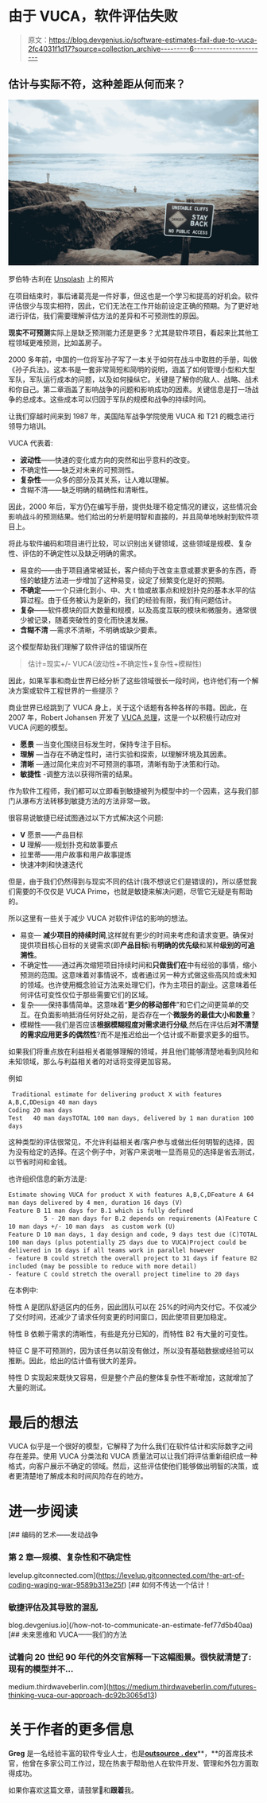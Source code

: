# 由于 VUCA，软件评估失败

> 原文：<https://blog.devgenius.io/software-estimates-fail-due-to-vuca-2fc4031f1d17?source=collection_archive---------6----------------------->

## 估计与实际不符，这种差距从何而来？

![](img/4f5e91c578802dd46524e22b30811280.png)

罗伯特·古利在 [Unsplash](https://unsplash.com?utm_source=medium&utm_medium=referral) 上的照片

在项目结束时，事后诸葛亮是一件好事，但这也是一个学习和提高的好机会。软件评估很少与现实相符，因此，它们无法在工作开始前设定正确的预期。为了更好地进行评估，我们需要理解评估方法的差异和不可预测性的原因。

**现实不可预测**实际上是缺乏预测能力还是更多？尤其是软件项目，看起来比其他工程领域更难预测，比如盖房子。

2000 多年前，中国的一位将军孙子写了一本关于如何在战斗中取胜的手册，叫做《孙子兵法》。这本书是一套非常简短和简明的说明，涵盖了如何管理小型和大型军队，军队运行成本的问题，以及如何操纵它。关键是了解你的敌人、战略、战术和你自己。第二章涵盖了影响战争的问题和影响成功的因素。关键信息是打一场战争的总成本。这些成本可以归因于军队的规模和战争的持续时间。

让我们穿越时间来到 1987 年，美国陆军战争学院使用 VUCA 和 T21 的概念进行领导力培训。

VUCA 代表着:

*   **波动性**——快速的变化或方向的突然和出乎意料的改变。
*   不确定性——缺乏对未来的可预测性。
*   **复杂性**——众多的部分及其关系，让人难以理解。
*   含糊不清——缺乏明确的精确性和清晰性。

因此，2000 年后，军方仍在编写手册，提供处理不稳定情况的建议，这些情况会影响战斗的预测结果。他们给出的分析是明智和直接的，并且简单地映射到软件项目上。

将此与软件编码和项目进行比较，可以识别出关键领域，这些领域是规模、复杂性、评估的不确定性以及缺乏明确的需求。

*   易变的——由于项目通常被延长，客户倾向于改变主意或要求更多的东西，奇怪的敏捷方法进一步增加了这种易变，设定了频繁变化是好的预期。
*   **不确定**——一个只进化到小、中、大 t 恤或故事点和规划扑克的基本水平的估算过程。由于任务被认为是新的，我们的经验有限，我们有问题估计。
*   **复杂**——软件模块的巨大数量和规模，以及高度互联的模块和微服务。通常很少被记录，随着突破性的变化而快速发展。
*   **含糊不清** —需求不清晰，不明确或缺少要素。

这个模型帮助我们理解了软件评估的错误所在

> 估计=现实+/- VUCA(波动性+不确定性+复杂性+模糊性)

因此，如果军事和商业世界已经分析了这些领域很长一段时间，也许他们有一个解决方案或软件工程世界的一些提示？

商业世界已经跳到了 VUCA 身上，关于这个话题有各种各样的书籍。因此，在 2007 年，Robert Johansen 开发了 [VUCA 总理](https://www.axelos.com/news/blogs/november-2019/vuca-prime-the-answer-to-a-vuca-dynamic)，这是一个以积极行动应对 VUCA 问题的模型。

*   **愿景** —当变化围绕目标发生时，保持专注于目标。
*   **理解** —当存在不确定性时，进行实验和探索，以理解环境及其因素。
*   **清晰** —通过简化来应对不可预测的事项，清晰有助于决策和行动。
*   **敏捷性** -调整方法以获得所需的结果。

作为软件工程师，我们都可以立即看到敏捷被列为模型中的一个因素，这与我们部门从瀑布方法转移到敏捷方法的方法非常一致。

很容易说敏捷已经试图通过以下方式解决这个问题:

*   **V** 愿景——产品目标
*   **U** 理解——规划扑克和故事要点
*   拉里蒂——用户故事和用户故事提炼
*   快速冲刺和快速迭代

但是，由于我们仍然得到与现实不同的估计(我不想说它们是错误的)，所以感觉我们需要的不仅仅是 VUCA Prime，也就是敏捷来解决问题，尽管它无疑是有帮助的。

所以这里有一些关于减少 VUCA 对软件评估的影响的想法。

*   易变— **减少项目的持续时间**,这样就有更少的时间来考虑和请求变更。确保对提供项目核心目标的关键需求(即**产品目标**)有**明确的优先级**和某种**级别的可追溯性**。
*   不确定性——通过再次缩短项目持续时间和**只做我们在**中有经验的事情，缩小预测的范围。这意味着对事情说不，或者通过另一种方式做这些高风险或未知的领域。也许使用概念验证方法来处理它们，作为主项目的副业。这意味着任何评估可变性仅位于那些需要它们的区域。
*   复杂——保持事情简单。这意味着“**更少的移动部件**”和它们之间更简单的交互。在负面影响抵消任何好处之前，是否存在一个**微服务的最佳大小和数量**？
*   模糊性——我们是否应该**根据模糊程度对需求进行分级**,然后在评估后**对不清楚的需求应用更多的偶然性**?而不是推迟给出一个估计或不断要求更多的细节。

如果我们将重点放在利益相关者能够理解的领域，并且他们能够清楚地看到风险和未知领域，那么与利益相关者的对话将变得更加容易。

例如

```
 Traditional estimate for delivering product X with features A,B,C,DDesign 40 man days
Coding 20 man days
Test   40 man daysTOTAL 100 man days, delivered by 1 man duration 100 days
```

这种类型的评估很常见，不允许利益相关者/客户参与或做出任何明智的选择，因为没有给定的选择。在这个例子中，对客户来说唯一显而易见的选择是省去测试，以节省时间和金钱。

也许组织信息的新方法是:

```
Estimate showing VUCA for product X with features A,B,C,DFeature A 64 man days delivered by 4 men, duration 16 days (V)
Feature B 11 man days for B.1 which is fully defined
          5 - 20 man days for B.2 depends on requirements (A)Feature C 10 man days +/- 10 man days  as custom work (U)
Feature D 10 man days, 1 day design and code, 9 days test due (C)TOTAL 100 man days (plus potentially 25 days due to VUCA)Project could be delivered in 16 days if all teams work in parallel however 
- feature B could stretch the overall project to 31 days if feature B2 included (may be possible to reduce with more detail)
- feature C could stretch the overall project timeline to 20 days
```

在本例中:

特性 A 是团队舒适区内的任务，因此团队可以在 25%的时间内交付它。不仅减少了交付时间，还减少了请求任何变更的时间窗口，因此使项目更加稳定。

特性 B 依赖于需求的清晰性，有些是充分已知的，而特性 B2 有大量的可变性。

特征 C 是不可预测的，因为该任务以前没有做过，所以没有基础数据或经验可以推断。因此，给出的估计值有很大的差异。

特性 D 实现起来既快又容易，但是整个产品的整体复杂性不断增加，这就增加了大量的测试。

# 最后的想法

VUCA 似乎是一个很好的模型，它解释了为什么我们在软件估计和实际数字之间存在差异。使用 VUCA 分类法和 VUCA 质量法可以让我们将评估重新组织成一种格式，向客户展示不确定的领域。然后，这些评估使他们能够做出明智的决策，或者更清楚地了解成本和时间风险存在的地方。

# 进一步阅读

[](https://levelup.gitconnected.com/the-art-of-coding-waging-war-9589b313e25f) [## 编码的艺术——发动战争

### 第 2 章—规模、复杂性和不确定性

levelup.gitconnected.com](https://levelup.gitconnected.com/the-art-of-coding-waging-war-9589b313e25f) [](/how-not-to-communicate-an-estimate-fef77d5b40aa) [## 如何不传达一个估计！

### 敏捷评估及其导致的混乱

blog.devgenius.io](/how-not-to-communicate-an-estimate-fef77d5b40aa) [](https://medium.thirdwaveberlin.com/futures-thinking-vuca-our-approach-dc92b3065d13) [## 未来思维和 VUCA——我们的方法

### 试着向 20 世纪 90 年代的外交官解释一下这幅图景。很快就清楚了:现有的模型并不…

medium.thirdwaveberlin.com](https://medium.thirdwaveberlin.com/futures-thinking-vuca-our-approach-dc92b3065d13) 

# 关于作者的更多信息

**Greg** 是一名经验丰富的软件专业人士，也是[**outsource . dev**](https://outsource.dev/)**，**的首席技术官，他曾在多家公司工作过，现在热衷于帮助他人在软件开发、管理和外包方面取得成功。

如果你喜欢这篇文章，请鼓掌👏和**跟着**我。